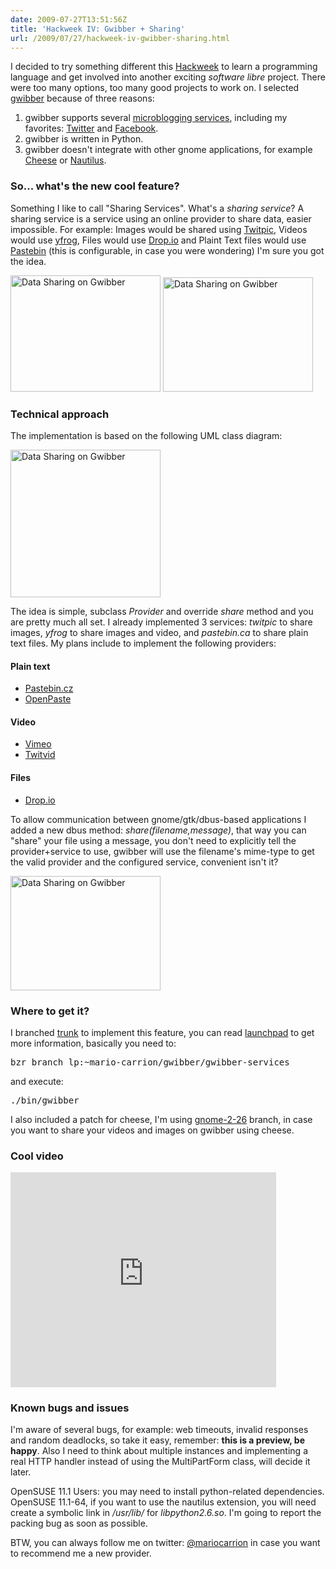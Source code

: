 ```yaml
---
date: 2009-07-27T13:51:56Z
title: 'Hackweek IV: Gwibber + Sharing'
url: /2009/07/27/hackweek-iv-gwibber-sharing.html
---
```


<p>I decided to try something different this <a href="http://news.opensuse.org/2009/07/08/hack-week-iv-approaches/">Hackweek</a> to learn a programming language and get involved into another exciting <em>software libre</em> project. There were too many options, too many good projects to work on. I selected <a href="http://live.gnome.org/Gwibber">gwibber</a> because of three reasons:</p>
<ol>
<li>gwibber supports several <a href="http://bazaar.launchpad.net/~gwibber-committers/gwibber/trunk/files/head%3A/gwibber/microblog/">microblogging services</a>, including my favorites: <a href="http://www.twitter.com/">Twitter</a> and <a href="http://www.facebook.com/">Facebook</a>.</li>
<li>gwibber is written in Python.</li>
<li>gwibber doesn't integrate with other gnome applications, for example <a href="http://projects.gnome.org/cheese/">Cheese</a> or <a href="http://live.gnome.org/Nautilus">Nautilus</a>.</li>
</ol>
<h3>So... what's the new cool feature?</h3>
<p>Something I like to call "Sharing Services". What's a <em>sharing service</em>? A sharing service is a service using an online provider to share data, easier impossible. For example: Images would be shared using <a href="http://twitpic.com/">Twitpic</a>, Videos would use <a href="http://yfrog.com/">yfrog</a>, Files would use <a href="http://drop.io/">Drop.io</a> and Plaint Text files would use <a href="http://pastebin.ca/">Pastebin</a> (this is configurable, in case you were wondering) I'm sure you got the idea.</p>
<p><a title="Data Sharing on Gwibber by Mario Carrion, on Flickr" href="http://www.flickr.com/photos/mariocarrion/3761746699/"><img src="http://farm3.static.flickr.com/2429/3761746699_f73e35f00b_m.jpg" alt="Data Sharing on Gwibber" width="240" height="186" /></a> <a title="Data Sharing on Gwibber by Mario Carrion, on Flickr" href="http://www.flickr.com/photos/mariocarrion/3762563436/"><img src="http://farm3.static.flickr.com/2528/3762563436_6dacc2b37b_m.jpg" alt="Data Sharing on Gwibber" width="240" height="183" /></a></p>
<h3>Technical approach</h3>
<p>The implementation is based on the following UML class diagram:</p>
<p><a title="Data Sharing on Gwibber by Mario Carrion, on Flickr" href="http://www.flickr.com/photos/mariocarrion/3762526330/"><img src="http://farm4.static.flickr.com/3516/3762526330_ccfdc15155_m.jpg" alt="Data Sharing on Gwibber" width="240" height="236" /></a></p>
<p>The idea is simple, subclass <em>Provider</em> and override <em>share</em> method and you are pretty much all set. I already implemented 3 services: <em>twitpic</em> to share images, <em>yfrog</em> to share images and video, and <em>pastebin.ca</em> to share plain text files. My plans include to implement the following providers:</p>
<h4>Plain text</h4>
<ul>
<li><a href="http://www.pastebin.cz/info/api">Pastebin.cz</a></li>
<li><a href="http://openpaste.org/en/help/#api-tools">OpenPaste</a></li>
</ul>
<h4>Video</h4>
<ul>
<li><a href="http://www.vimeo.com/">Vimeo</a></li>
<li><a href="http://twitvid.io/">Twitvid</a></li>
</ul>
<h4>Files</h4>
<ul>
<li><a href="http://drop.io/">Drop.io</a></li>
</ul>
<p>To allow communication between gnome/gtk/dbus-based applications I added a new dbus method: <em>share(filename,message)</em>, that way you can "share" your file using a message, you don't need to explicitly tell the provider+service to use, gwibber will use the filename's mime-type to get the valid provider and the configured service, convenient isn't it?</p>
<p><a title="Data Sharing on Gwibber  by Mario Carrion, on Flickr" href="http://www.flickr.com/photos/mariocarrion/3762638188/"><img src="http://farm3.static.flickr.com/2472/3762638188_992bfb26c3_m.jpg" alt="Data Sharing on Gwibber " width="240" height="183" /></a></p>
<h3>Where to get it?</h3>
<p>I branched <a href="https://code.launchpad.net/~gwibber-committers/gwibber/trunk">trunk</a> to implement this feature, you can read <a href="https://code.launchpad.net/~mario-carrion/gwibber/gwibber-services">launchpad</a> to get more information, basically you need to:</p>
<pre class="bash">bzr branch lp:~mario-carrion/gwibber/gwibber-services</pre>
<p>and execute:</p>
<pre class="bash">./bin/gwibber</pre>
<p>I also included a patch for cheese, I'm using <a href="http://git.gnome.org/cgit/cheese/log/?h=gnome-2-26">gnome-2-26</a> branch, in case you want to share your videos and images on gwibber using cheese.</p>
<h3>Cool video</h3>
<p><object classid="clsid:d27cdb6e-ae6d-11cf-96b8-444553540000" width="425" height="344" codebase="http://download.macromedia.com/pub/shockwave/cabs/flash/swflash.cab#version=6,0,40,0"><param name="allowFullScreen" value="true" /><param name="allowscriptaccess" value="always" /><param name="src" value="http://www.youtube.com/v/nbeRTHTfZjM&amp;hl=en&amp;fs=1&amp;color1=0x006699&amp;color2=0x54abd6" /><param name="allowfullscreen" value="true" /><embed type="application/x-shockwave-flash" width="425" height="344" src="http://www.youtube.com/v/nbeRTHTfZjM&amp;hl=en&amp;fs=1&amp;color1=0x006699&amp;color2=0x54abd6" allowscriptaccess="always" allowfullscreen="true"></embed></object></p>
<h3>Known bugs and issues</h3>
<p>I'm aware of several bugs, for example: web timeouts, invalid responses and random deadlocks, so take it easy, remember: <strong>this is a preview, be happy</strong>. Also I need to think about multiple instances and implementing a real HTTP handler instead of using the MultiPartForm class, will decide it later.</p>
<p>OpenSUSE 11.1 Users: you may need to install python-related dependencies. OpenSUSE 11.1-64, if you want to use the nautilus extension, you will need create a symbolic link in <em>/usr/lib/</em> for <em>libpython2.6.so</em>. I'm going to report the packing bug as soon as possible.</p>
<p>BTW, you can always follow me on twitter: <a href="http://www.twitter.com/mariocarrion">@mariocarrion</a> in case you want to recommend me a new provider.</p>
